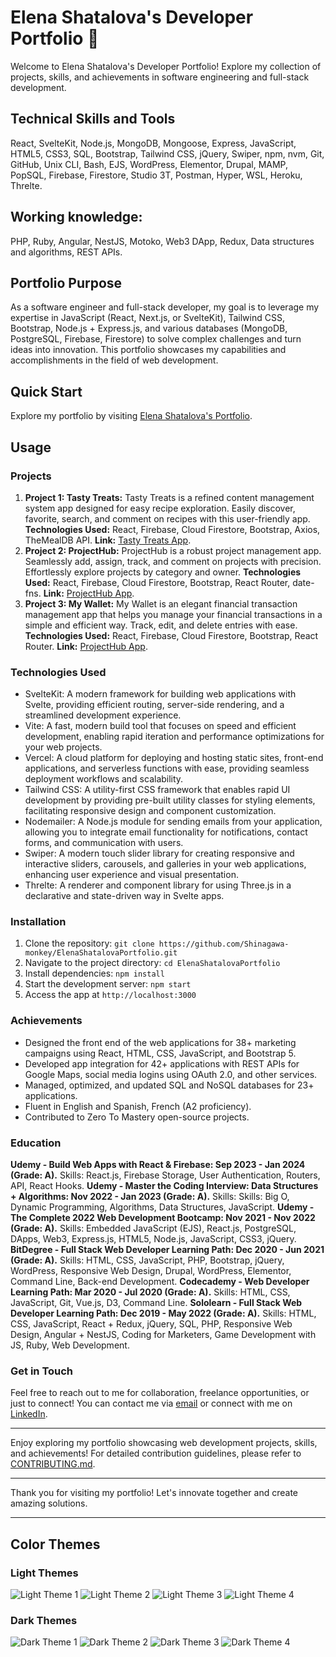 # Elena Shatalova's Developer Portfolio 🚀

Welcome to Elena Shatalova's Developer Portfolio! Explore my collection of projects, skills, and achievements in software engineering and full-stack development.

## Technical Skills and Tools

React, SvelteKit, Node.js, MongoDB, Mongoose, Express, JavaScript, HTML5, CSS3, SQL, Bootstrap, Tailwind CSS, jQuery, Swiper, npm, nvm, Git, GitHub, Unix CLI, Bash, EJS, WordPress, Elementor, Drupal, MAMP, PopSQL, Firebase, Firestore, Studio 3T, Postman, Hyper, WSL, Heroku, Threlte.

## Working knowledge: 

PHP, Ruby, Angular, NestJS, Motoko, Web3 DApp, Redux, Data structures and algorithms, REST APIs. 

## Portfolio Purpose

As a software engineer and full-stack developer, my goal is to leverage my expertise in JavaScript (React, Next.js, or SvelteKit), Tailwind CSS, Bootstrap, Node.js + Express.js, and various databases (MongoDB, PostgreSQL, Firebase, Firestore) to solve complex challenges and turn ideas into innovation. This portfolio showcases my capabilities and accomplishments in the field of web development.

## Quick Start

Explore my portfolio by visiting [Elena Shatalova's Portfolio](https://elena-shatalova-portfolio.vercel.app/).

## Usage

### Projects

1. **Project 1: Tasty Treats:** Tasty Treats is a refined content management system app designed for easy recipe exploration. Easily discover, favorite, search, and comment on recipes with this user-friendly app.
**Technologies Used:** React, Firebase, Cloud Firestore, Bootstrap, Axios, TheMealDB API.
**Link:** [Tasty Treats App](https://tasty-treats-site.web.app/).
2. **Project 2: ProjectHub:** ProjectHub is a robust project management app. Seamlessly add, assign, track, and comment on projects with precision. Effortlessly explore projects by category and owner.
**Technologies Used:** React, Firebase, Cloud Firestore, Bootstrap, React Router, date-fns.
**Link:** [ProjectHub App](https://project-hub-site.web.app/).
3. **Project 3: My Wallet:** My Wallet is an elegant financial transaction management app that helps you manage your financial transactions in a simple and efficient way. Track, edit, and delete entries with ease.
**Technologies Used:** React, Firebase, Cloud Firestore, Bootstrap, React Router.
**Link:** [ProjectHub App](https://my-wallet-site.web.app/).

### Technologies Used

- SvelteKit: A modern framework for building web applications with Svelte, providing efficient routing, server-side rendering, and a streamlined development experience.
- Vite: A fast, modern build tool that focuses on speed and efficient development, enabling rapid iteration and performance optimizations for your web projects.
- Vercel: A cloud platform for deploying and hosting static sites, front-end applications, and serverless functions with ease, providing seamless deployment workflows and scalability.
- Tailwind CSS: A utility-first CSS framework that enables rapid UI development by providing pre-built utility classes for styling elements, facilitating responsive design and component customization.
- Nodemailer: A Node.js module for sending emails from your application, allowing you to integrate email functionality for notifications, contact forms, and communication with users.
- Swiper: A modern touch slider library for creating responsive and interactive sliders, carousels, and galleries in your web applications, enhancing user experience and visual presentation.
- Threlte: A renderer and component library for using Three.js in a declarative and state-driven way in Svelte apps.

### Installation

1. Clone the repository: `git clone https://github.com/Shinagawa-monkey/ElenaShatalovaPortfolio.git`
2. Navigate to the project directory: `cd ElenaShatalovaPortfolio`
3. Install dependencies: `npm install`
4. Start the development server: `npm start`
5. Access the app at `http://localhost:3000`

### Achievements

- Designed the front end of the web applications for 38+ marketing campaigns using React, HTML, CSS, JavaScript, and Bootstrap 5.
- Developed app integration for 42+ applications with REST APIs for Google Maps, social media logins using OAuth 2.0, and other services.
- Managed, optimized, and updated SQL and NoSQL databases for 23+ applications.
- Fluent in English and Spanish, French (A2 proficiency).
- Contributed to Zero To Mastery open-source projects.

### Education

**Udemy - Build Web Apps with React & Firebase: Sep 2023 - Jan 2024 (Grade: A).** Skills: React.js, Firebase Storage, User Authentication, Routers, API, React Hooks.
**Udemy - Master the Coding Interview: Data Structures + Algorithms: Nov 2022 - Jan 2023 (Grade: A).** Skills: Skills: Big O, Dynamic Programming, Algorithms, Data Structures, JavaScript.
**Udemy - The Complete 2022 Web Development Bootcamp: Nov 2021 - Nov 2022 (Grade: A).** 
Skills: Embedded JavaScript (EJS), React.js, PostgreSQL, DApps, Web3, Express.js, HTML5, Node.js, JavaScript, CSS3, jQuery.
**BitDegree - Full Stack Web Developer Learning Path: Dec 2020 - Jun 2021 (Grade: A).** 
Skills: HTML, CSS, JavaScript, PHP, Bootstrap, jQuery, WordPress, Responsive Web Design, Drupal, WordPress, Elementor, Command Line, Back-end Development.
**Codecademy - Web Developer Learning Path: Mar 2020 - Jul 2020 (Grade: A).** 
Skills: HTML, CSS, JavaScript, Git, Vue.js, D3, Command Line.
**Sololearn - Full Stack Web Developer Learning Path: Dec 2019 - May 2022 (Grade: A).** 
Skills: HTML, CSS, JavaScript, React + Redux, jQuery, SQL, PHP, Responsive Web Design, Angular + NestJS, Coding for Marketers, Game Development with JS, Ruby, Web Development.

### Get in Touch

Feel free to reach out to me for collaboration, freelance opportunities, or just to connect! You can contact me via [email](mailto:elenashatalova.it@gmail.com) or connect with me on [LinkedIn](https://www.linkedin.com/in/elena-shatalova/).

---

Enjoy exploring my portfolio showcasing web development projects, skills, and achievements! For detailed contribution guidelines, please refer to [CONTRIBUTING.md](CONTRIBUTING.md).

---

Thank you for visiting my portfolio! Let's innovate together and create amazing solutions.

---

## Color Themes

### Light Themes
![Light Theme 1](/screenshots/portfolioLight1.jpg "Light Theme 1")
![Light Theme 2](/screenshots/portfolioLight2.jpg "Light Theme 2")
![Light Theme 3](/screenshots/portfolioLight3.jpg "Light Theme 3")
![Light Theme 4](/screenshots/portfolioLight4.jpg "Light Theme 4")

### Dark Themes
![Dark Theme 1](/screenshots/portfolioDark1.jpg "Dark Theme 1")
![Dark Theme 2](/screenshots/portfolioDark2.jpg "Dark Theme 2")
![Dark Theme 3](/screenshots/portfolioDark3.jpg "Dark Theme 3")
![Dark Theme 4](/screenshots/portfolioDark4.jpg "Dark Theme 4")
